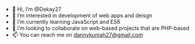 - 👋 Hi, I’m @Dekay27
- 👀 I’m interested in development of web apps and deisgn
- 🌱 I’m currently learning JavaScript and ES6
- 💞️ I’m looking to collaborate on web-based projects that are PHP-based
- 📫 You can reach me on dannykumah27@gmail.com

<!---
Dekay27/Dekay27 is a ✨ special ✨ repository because its `README.md` (this file) appears on your GitHub profile.
You can click the Preview link to take a look at your changes.
--->
